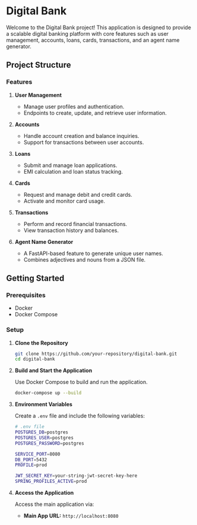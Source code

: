 
# Digital Bank

Welcome to the Digital Bank project! This application is designed to provide a scalable digital banking platform with core features such as user management, accounts, loans, cards, transactions, and an agent name generator.

## Project Structure

<!-- Image of overall backend design -->

<!-- ![Digital Bank](images/digital-bank-backend-architecture.jpg) -->

### Features

1. **User Management**

   * Manage user profiles and authentication.
   * Endpoints to create, update, and retrieve user information.

2. **Accounts**

   * Handle account creation and balance inquiries.
   * Support for transactions between user accounts.

3. **Loans**

   * Submit and manage loan applications.
   * EMI calculation and loan status tracking.

4. **Cards**

   * Request and manage debit and credit cards.
   * Activate and monitor card usage.

5. **Transactions**

   * Perform and record financial transactions.
   * View transaction history and balances.

6. **Agent Name Generator**

   * A FastAPI-based feature to generate unique user names.
   * Combines adjectives and nouns from a JSON file.

## Getting Started

### Prerequisites

* Docker
* Docker Compose

### Setup

1. **Clone the Repository**

   ```bash
   git clone https://github.com/your-repository/digital-bank.git
   cd digital-bank
   ```

2. **Build and Start the Application**

   Use Docker Compose to build and run the application.

   ```bash
   docker-compose up --build
   ```

3. **Environment Variables**

   Create a `.env` file and include the following variables:

   ```bash
   # .env file
   POSTGRES_DB=postgres
   POSTGRES_USER=postgres
   POSTGRES_PASSWORD=postgres

   SERVICE_PORT=8080
   DB_PORT=5432
   PROFILE=prod

   JWT_SECRET_KEY=your-string-jwt-secret-key-here
   SPRING_PROFILES_ACTIVE=prod
   ```

4. **Access the Application**

   Access the main application via:

   * **Main App URL:** `http://localhost:8080`


